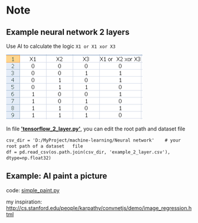 # Note

## Example neural network 2 layers

Use AI to calculate the logic `X1 or X1 xor X3`

![dataset_logic.PNG](images/dataset_logic.PNG)

In file [__'tensorflow_2_layer.py'__](tensorflow_2_layer.py), you can edit the root path and dataset file 

```
csv_dir = 'D:/MyProject/machine-learning/Neural network' 	# your root path of a dataset	file		
df = pd.read_csv(os.path.join(csv_dir, 'example_2_layer.csv'), dtype=np.float32) 
```

## Example: AI paint a picture

code: [simple_paint.py](simple_paint.py)

my inspiration: http://cs.stanford.edu/people/karpathy/convnetjs/demo/image_regression.html

